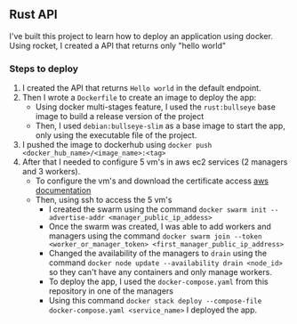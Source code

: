 ## Rust API

I've built this project to learn how to deploy an application using docker. \
Using rocket, I created a API that returns only "hello world"

### Steps to deploy

1. I created the API that returns ```Hello world``` in the default endpoint.
2. Then I wrote a ```Dockerfile``` to create an image to deploy the app:
   *  Using docker multi-stages feature, I used  the ```rust:bullseye``` base image to build a release version of the project
   *  Then, I used ```debian:bullseye-slim``` as a base image to start the app, only using the executable file of the project.
3. I pushed the image to dockerhub using ```docker push <docker_hub_name>/<image_name>:<tag>```
4. After that I needed to configure 5 vm's in aws ec2 services (2 managers and 3 workers).
   * To configure the vm's and download the certificate access [aws documentation](https://aws.amazon.com/pt/ec2/features/)
   * Then, using ssh to access the 5 vm's
     * I created the swarm using the command ```docker swarm init --advertise-addr <manager_public_ip_addess>```
     * Once the swarm was created, I was able to add workers and managers using the command ```docker swarm join --token <worker_or_manager_token> <first_manager_public_ip_address>```
     * Changed the availability of the managers to ```drain``` using the command ```docker node update --availability drain <node_id>``` so they can't have any containers and only manage workers.
     * To deploy the app, I used the ```docker-compose.yaml``` from this repository in one of the managers
     * Using this command ```docker stack deploy --compose-file docker-compose.yaml <service_name>``` I deployed the app.